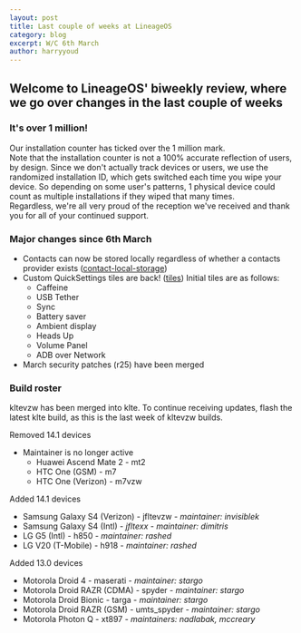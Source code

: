 ```yaml
---
layout: post
title: Last couple of weeks at LineageOS
category: blog
excerpt: W/C 6th March
author: harryyoud
---
```


## Welcome to LineageOS' biweekly review, where we go over changes in the last couple of weeks

### It's over 1 million!

Our installation counter has ticked over the 1 million mark.  
Note that the installation counter is not a 100% accurate reflection of users, by design. Since we don't actually track devices or users, we use the randomized installation ID, which gets switched each time you wipe your device. So depending on some user's patterns, 1 physical device could count as multiple installations if they wiped that many times.  
Regardless, we're all very proud of the reception we've received and thank you for all of your continued support.

### Major changes since 6th March
* Contacts can now be stored locally regardless of whether a contacts provider exists ([contact-local-storage](http://review.lineageos.org/#/q/topic:contact-local-storage))
* Custom QuickSettings tiles are back! ([tiles](http://review.lineageos.org/#/q/topic:tiles)) Initial tiles are as follows:
  * Caffeine
  * USB Tether
  * Sync
  * Battery saver
  * Ambient display
  * Heads Up
  * Volume Panel
  * ADB over Network
* March security patches (r25) have been merged

### Build roster

kltevzw has been merged into klte. To continue receiving updates, flash the latest klte build, as this is the last week of kltevzw builds.

Removed 14.1 devices

* Maintainer is no longer active
  * Huawei Ascend Mate 2 - mt2
  * HTC One (GSM) - m7
  * HTC One (Verizon) - m7vzw

Added 14.1 devices

* Samsung Galaxy S4 (Verizon) - jfltevzw - _maintainer: invisiblek_
* Samsung Galaxy S4 (Intl) - _jfltexx - maintainer: dimitris_
* LG G5 (Intl) - h850 - _maintainer: rashed_
* LG V20 (T-Mobile) - h918 - _maintainer: rashed_

Added 13.0 devices

* Motorola Droid 4 - maserati - _maintainer: stargo_
* Motorola Droid RAZR (CDMA) - spyder - _maintainer: stargo_
* Motorola Droid Bionic - targa - _maintainer: stargo_
* Motorola Droid RAZR (GSM) - umts_spyder - _maintainer: stargo_
* Motorola Photon Q - xt897 - _maintainers: nadlabak, mccreary_
